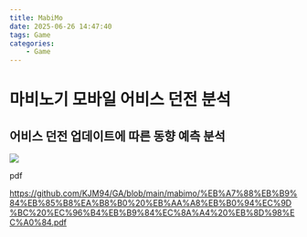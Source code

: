 ```yaml
---
title: MabiMo
date: 2025-06-26 14:47:40
tags: Game
categories:
    - Game
---
```


# 마비노기 모바일 어비스 던전 분석

## 어비스 던전 업데이트에 따른 동향 예측 분석

![](/image/티르코네일에오신것을환영합니다.png)

pdf

https://github.com/KJM94/GA/blob/main/mabimo/%EB%A7%88%EB%B9%84%EB%85%B8%EA%B8%B0%20%EB%AA%A8%EB%B0%94%EC%9D%BC%20%EC%96%B4%EB%B9%84%EC%8A%A4%20%EB%8D%98%EC%A0%84.pdf